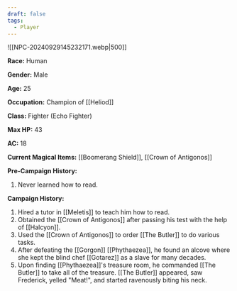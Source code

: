 ```yaml
---
draft: false
tags:
  - Player
---
```

![[NPC-20240929145232171.webp|500]]

**Race:** Human

**Gender:** Male

**Age:** 25

**Occupation:** Champion of [[Heliod]]

**Class:** Fighter (Echo Fighter)

**Max HP:** 43

**AC:** 18

**Current Magical Items:** [[Boomerang Shield]], [[Crown of Antigonos]]

**Pre-Campaign History:**

1. Never learned how to read. 

**Campaign History:** 

1. Hired a tutor in [[Meletis]] to teach him how to read. 
2. Obtained the [[Crown of Antigonos]] after passing his test with the help of [[Halcyon]]. 
3. Used the [[Crown of Antigonos]] to order [[The Butler]] to do various tasks. 
4. After defeating the [[Gorgon]] [[Phythaezea]], he found an alcove where she kept the blind chef [[Gotarez]] as a slave for many decades. 
5. Upon finding [[Phythaezea]]'s treasure room, he commanded [[The Butler]] to take all of the treasure. [[The Butler]] appeared, saw Frederick, yelled "Meat!", and started ravenously biting his neck. 